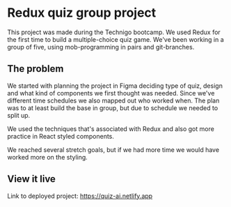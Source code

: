 # Redux quiz group project

This project was made during the Technigo bootcamp. We used Redux for the first time to build a multiple-choice quiz game. We've been working in a group of five, using mob-programming in pairs and git-branches.


## The problem

We started with planning the project in Figma deciding type of quiz, design and what kind of components we first thought was needed. Since we've different time schedules we also mapped out who worked when. The plan was to at least build the base in group, but due to schedule we needed to split up.

We used the techniques that's associated with Redux and also got more practice in React styled components.

We reached several stretch goals, but if we had more time we would have worked more on the styling.

## View it live

Link to deployed project: https://quiz-ai.netlify.app
